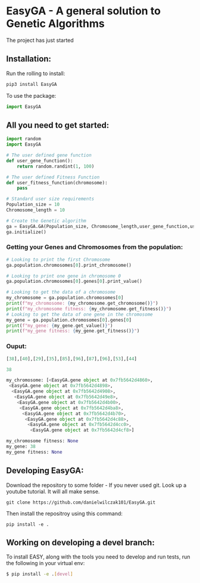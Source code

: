# EasyGA - A general solution to Genetic Algorithms

The project has just started

## Installation:

Run the rolling to install:

```Python
pip3 install EasyGA
```

To use the package:
```python
import EasyGA
```

## All you need to get started:
```python
import random
import EasyGA

# The user defined gene function
def user_gene_function():
    return random.randint(1, 100)

# The user defined Fitness Function
def user_fitness_function(chromosome):
    pass

# Standard user size requirements
Population_size = 10
Chromosome_length = 10

# Create the Genetic algorithm
ga = EasyGA.GA(Population_size, Chromosome_length,user_gene_function,user_fitness_function)
ga.initialize()
```

### Getting your Genes and Chromosomes from the population:
```Python
# Looking to print the first Chromosome
ga.population.chromosomes[0].print_chromosome()

# Looking to print one gene in chromosome 0
ga.population.chromosomes[0].genes[0].print_value()

# Looking to get the data of a chromosome
my_chromosome = ga.population.chromosomes[0]
print(f"my_chromosome: {my_chromosome.get_chromosome()}")
print(f"my_chromosome fitness: {my_chromosome.get_fitness()}")
# Looking to get the data of one gene in the chromosome
my_gene = ga.population.chromosomes[0].genes[0]
print(f"my_gene: {my_gene.get_value()}")
print(f"my_gene fitness: {my_gene.get_fitness()}")
```

### Ouput:
```Python
[38],[40],[29],[35],[85],[96],[87],[96],[53],[44]

38

my_chromosome: [<EasyGA.gene object at 0x7fb5642d4860>,
 <EasyGA.gene object at 0x7fb5642d4898>,
  <EasyGA.gene object at 0x7fb5642d4908>,
   <EasyGA.gene object at 0x7fb5642d49e8>,
    <EasyGA.gene object at 0x7fb5642d4b00>,
     <EasyGA.gene object at 0x7fb5642d4ba8>,
      <EasyGA.gene object at 0x7fb5642d4b70>,
       <EasyGA.gene object at 0x7fb5642d4c88>,
        <EasyGA.gene object at 0x7fb5642d4cc0>,
         <EasyGA.gene object at 0x7fb5642d4cf8>]

my_chromosome fitness: None
my_gene: 38
my_gene fitness: None
```


## Developing EasyGA:
Download the repository to some folder - If you never used git. Look up a youtube tutorial. It will all make sense.
```
git clone https://github.com/danielwilczak101/EasyGA.git
```
Then install the repositroy using this command:
```
pip install -e .
```

## Working on developing a devel branch:
To install EASY, along with the tools you need to develop and run tests, run the following in your virtual env:

```bash
$ pip install -e .[devel]
```
